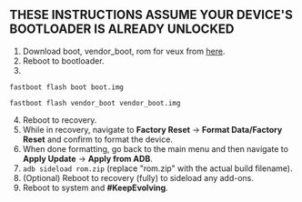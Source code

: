 ## THESE INSTRUCTIONS ASSUME YOUR DEVICE'S BOOTLOADER IS ALREADY UNLOCKED

1. Download boot, vendor_boot, rom for veux from [here](https://sourceforge.net/projects/evolution-x/files/veux/14/).
2. Reboot to bootloader.
3.
```fastboot flash boot boot.img```

```fastboot flash vendor_boot vendor_boot.img```

4. Reboot to recovery.
5. While in recovery, navigate to **Factory Reset** → **Format Data/Factory Reset** and confirm to format the device.
6. When done formatting, go back to the main menu and then navigate to **Apply Update** → **Apply from ADB**.
7. `adb sideload rom.zip` (replace "rom.zip" with the actual build filename).
8. (Optional) Reboot to recovery (fully) to sideload any add-ons.
9. Reboot to system and **#KeepEvolving**.
